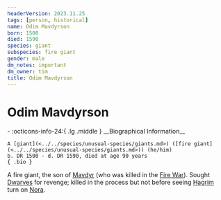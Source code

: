 ```yaml
---
headerVersion: 2023.11.25
tags: [person, historical]
name: Odim Mavdyrson
born: 1500
died: 1590
species: giant
subspecies: fire giant
gender: male
dm_notes: important
dm_owner: tim
title: Odim Mavdyrson
---
```

# Odim Mavdyrson
<div class="grid cards ext-narrow-margin ext-one-column" markdown>
- :octicons-info-24:{ .lg .middle } __Biographical Information__

    A [giant](<../../species/unusual-species/giants.md>) ([fire giant](<../../species/unusual-species/giants.md>)) (he/him)  
    b. DR 1500 - d. DR 1590, died at age 90 years  
    { .bio }

</div>




A fire giant, the son of [Mavdyr](<./mavdyr.md>) (who was killed in the [Fire War](<../../events/1500s/fire-war.md>)). Sought [Dwarves](<../../species/dwarves.md>) for revenge; killed in the process but not before seeing [Hagrim](<../dwarves/hagrim.md>) turn on [Nora](<../dwarves/nora-silverspark.md>). 
